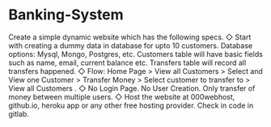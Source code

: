 # Banking-System
 Create a simple dynamic website which has the following specs.  ◇ Start with creating a dummy data in database for upto 10  customers. Database options: Mysql, Mongo, Postgres, etc.  Customers table will have basic fields such as name, email,  current balance etc. Transfers table will record all transfers  happened.  ◇ Flow: Home Page > View all Customers > Select and View one  Customer > Transfer Money > Select customer to transfer to >  View all Customers .   ◇ No Login Page. No User Creation. Only transfer of money  between multiple users.   ◇ Host the website at 000webhost, github.io, heroku app or any  other free hosting provider. Check in code in gitlab. 
